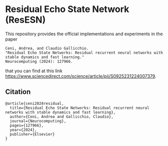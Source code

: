# Residual Echo State Network (ResESN)

This repository provides the official implementations and experiments in the paper 
```
Ceni, Andrea, and Claudio Gallicchio. 
"Residual Echo State Networks: Residual recurrent neural networks with stable dynamics and fast learning."
Neurocomputing (2024): 127966.
```
that you can find at this link https://www.sciencedirect.com/science/article/pii/S0925231224007379.

## Citation
```
@article{ceni2024residual,
  title={Residual Echo State Networks: Residual recurrent neural networks with stable dynamics and fast learning},
  author={Ceni, Andrea and Gallicchio, Claudio},
  journal={Neurocomputing},
  pages={127966},
  year={2024},
  publisher={Elsevier}
}
```
